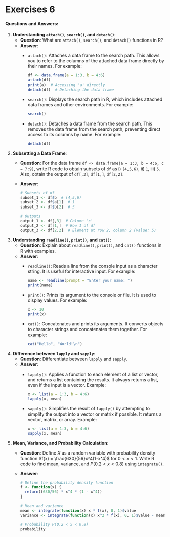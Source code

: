 # Exercises 6

#### Questions and Answers:

1. **Understanding `attach()`, `search()`, and `detach()`**:
   * **Question**: What are `attach()`, `search()`, and `detach()` functions in R?
   * **Answer**:
     *   `attach()`: Attaches a data frame to the search path. This allows you to refer to the columns of the attached data frame directly by their names. For example:

         ```R
         df <- data.frame(a = 1:3, b = 4:6)
         attach(df)
         print(a)  # Accessing 'a' directly
         detach(df)  # Detaching the data frame
         ```
     *   `search()`: Displays the search path in R, which includes attached data frames and other environments. For example:

         ```R
         search()
         ```
     *   `detach()`: Detaches a data frame from the search path. This removes the data frame from the search path, preventing direct access to its columns by name. For example:

         ```R
         detach(df)
         ```
2. **Subsetting a Data Frame**:
   * **Question**: For the data frame `df <- data.frame(a = 1:3, b = 4:6, c = 7:9)`, write R code to obtain subsets of `df` as i) `(4,5,6)`, ii) `1`, iii) `5`. Also, obtain the output of `df[,3]`, `df[1,]`, `df[2,2]`.
   *   **Answer**:

       ```R
       # Subsets of df
       subset_1 <- df$b  # (4,5,6)
       subset_2 <- df$a[1]  # 1
       subset_3 <- df$b[2]  # 5

       # Outputs
       output_1 <- df[,3]  # Column 'c'
       output_2 <- df[1,]  # Row 1 of df
       output_3 <- df[2,2]  # Element at row 2, column 2 (value: 5)
       ```
3. **Understanding `readline()`, `print()`, and `cat()`**:
   * **Question**: Explain about `readline()`, `print()`, and `cat()` functions in R with examples.
   * **Answer**:
     *   `readline()`: Reads a line from the console input as a character string. It is useful for interactive input. For example:

         ```R
         name <- readline(prompt = "Enter your name: ")
         print(name)
         ```
     *   `print()`: Prints its argument to the console or file. It is used to display values. For example:

         ```R
         x <- 10
         print(x)
         ```
     *   `cat()`: Concatenates and prints its arguments. It converts objects to character strings and concatenates them together. For example:

         ```R
         cat("Hello", "World!\n")
         ```
4. **Difference between `lapply` and `sapply`**:
   * **Question**: Differentiate between `lapply` and `sapply`.
   * **Answer**:
     *   `lapply()`: Applies a function to each element of a list or vector, and returns a list containing the results. It always returns a list, even if the input is a vector. Example:

         ```R
         x <- list(a = 1:3, b = 4:6)
         lapply(x, mean)
         ```
     *   `sapply()`: Simplifies the result of `lapply()` by attempting to simplify the output into a vector or matrix if possible. It returns a vector, matrix, or array. Example:

         ```R
         x <- list(a = 1:3, b = 4:6)
         sapply(x, mean)
         ```
5. **Mean, Variance, and Probability Calculation**:
   * **Question**: Define $X$ as a random variable with probability density function $f(x) = \frac{630}{56}x^4(1-x^4)$ for $0 < x < 1$. Write R code to find mean, variance, and $P(0.2 < x < 0.8)$ using `integrate()`.
   *   **Answer**:

       ```R
       # Define the probability density function
       f <- function(x) {
         return((630/56) * x^4 * (1 - x^4))
       }

       # Mean and variance
       mean <- integrate(function(x) x * f(x), 0, 1)$value
       variance <- integrate(function(x) x^2 * f(x), 0, 1)$value - mean^2

       # Probability P(0.2 < x < 0.8)
       probability
       ```
